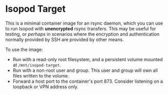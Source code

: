 # Isopod Target

This is a minimal container image for an rsync daemon, which you can use to run
Isopod with **unencrypted** rsync transfers. This may be useful for testing, or
_perhaps_ in scenarios where the encryption and authentication normally
provided by SSH are provided by other means.

To use the image:

- Run with a read-only root filesystem, and a persistent volume mounted at
  `/mnt/isopod-target`.
- Run with a non-root user and group. This user and group will own all files
  written to the volume.
- Forward a host port to the container's port 873. Consider listening on a
  loopback or VPN address only.
